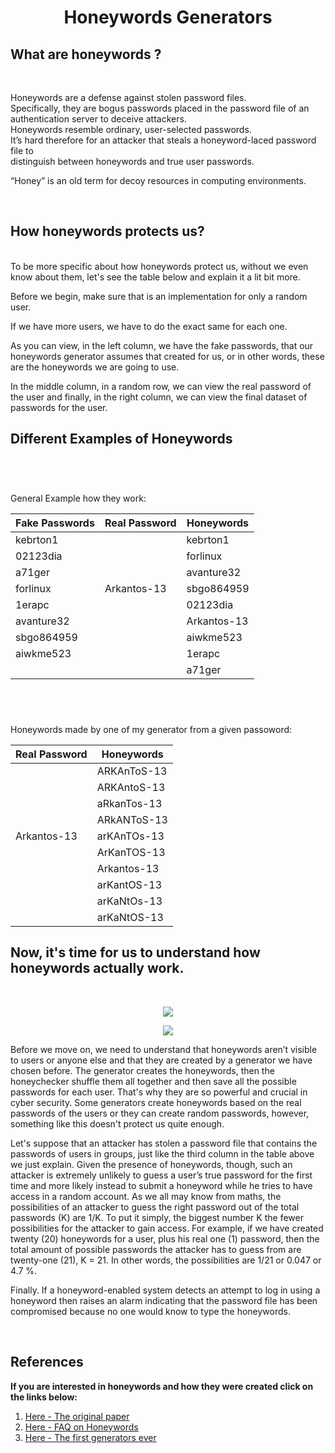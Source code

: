 <h1 align="center">Honeywords Generators</h1>

## **What	are	honeywords ?**
<br>


Honeywords	are	a	defense	against	stolen	password	files.	
Specifically,	they are	bogus	passwords	placed	in	the	password	file	of	an	authentication	server to	deceive	attackers.	
Honeywords resemble	ordinary,	user-selected	passwords.	
It’s hard	therefore	for	an	attacker	that steals	a	honeyword-laced password	file	to	
distinguish	between	honeywords	and	true user passwords.	

“Honey” is	an	old	term for	decoy	resources in	computing	environments.	

<br>


## **How honeywords protects us?**

<br>
To be more specific about how honeywords protect us, without we even know about them, let's see the table below and explain it a lit bit more.

Before we begin, make sure that is an implementation for only a random user. 

If we have more users, we have to do the exact same for each one.

As you can view, in the left column, we have the fake passwords, that our honeywords generator assumes that created for us, or in other words, these are the honeywords we are going to use.

In the middle column, in a random row, we can view the real password of the user and finally, in the right column, we can view the final dataset of passwords for the user.
<br>

## **Different Examples of Honeywords**

<br>

#### <h1 align="center">
General Example how they work:
  
Fake Passwords | Real Password |  Honeywords  |
------------   | ------------  | ------------ |
kebrton1       |               |   kebrton1   |
02123dia       |               |   forlinux   |
a71ger         |               |   avanture32 |
forlinux       |  Arkantos-13  |   sbgo864959 |
1erapc         |               |   02123dia   |
avanture32     |               |   Arkantos-13|
sbgo864959     |               |   aiwkme523  |
aiwkme523      |               |   1erapc     |
   <br>        |      <br>     |   a71ger     |
  
</h1>

<br>

#### <h1 align="center">
Honeywords made by one of my generator from a given passoword:
  
| Real Password |   Honeywords    |
| ------------  | ------------    |
|     <br>      |   ARKAnToS-13   |
|     <br>      |   ARKAntoS-13   |
|     <br>      |   aRkanTos-13   |
|     <br>      |   ARkANToS-13   |
| Arkantos-13   |   arKAnTOs-13   |
|    <br>       |   ArKanTOS-13   |
|    <br>       |   Arkantos-13   |
|    <br>       |   arKantOS-13   |
|    <br>       |   arKaNtOs-13   |
|    <br>       |   arKaNtOS-13   |
  
</h1>



## **Now, it's time for us to understand how honeywords actually work.**
<br>

<p align="center">
  <img src="https://seguranca-informatica.pt/wp-content/uploads/2019/12/070218_1439_DetectingDa1.jpg" />
</p>

<p align="center">
  <img src="https://seguranca-informatica.pt/wp-content/uploads/2019/12/070218_1439_DetectingDa2.jpg" />
</p>


Before we move on, we need to understand that honeywords aren’t visible to users or anyone else and that they are created by a generator we have chosen before. 
The generator creates the honeywords, then the honeychecker shuffle them all together and then save all the possible passwords for each user.
That's why they are so powerful and crucial in cyber security.
Some generators create honeywords based on the real passwords of the users or they can create random passwords, however, something like this doesn't protect us quite enough.


Let's suppose that an attacker has stolen a password file that contains the passwords of users in groups, just like the third column in the table above we just explain. 
Given the presence of honeywords, though, such an attacker is extremely unlikely to guess a user’s true password for the first time and more likely instead to submit a honeyword while he tries to have access in a random account. 
As we all may know from maths, the possibilities of an attacker to guess the right password out of the total passwords (K) are 1/K. 
To put it simply, the biggest number K the fewer possibilities for the attacker to gain access.
For example, if we have created twenty (20) honeywords for a user, plus his real one (1) password, then the total amount of possible passwords the attacker has to guess from are twenty-one (21), K = 21. 
In other words, the possibilities are 1/21 or 0.047 or 4.7 %.


Finally. If a honeyword-enabled system detects an attempt to log in using a honeyword then raises an alarm indicating that the password file has been compromised because no one would know to type the honeywords.


<br>

## **References**

**If you are interested in honeywords and how they were created click on the links below:**

1.  [Here - The original paper](https://people.csail.mit.edu/rivest/pubs/JR13.pdf)
2.  [Here - FAQ on Honeywords](https://people.csail.mit.edu/rivest/honeywords/faq.pdf)
3.  [Here - The first generators ever](https://people.csail.mit.edu/rivest/honeywords/gen.py)
